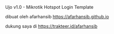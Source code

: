 Ujo v1.0 - Mikrotik Hotspot Login Template

dibuat oleh afarhansib
https://afarhansib.github.io

dukung saya di https://trakteer.id/afarhansib